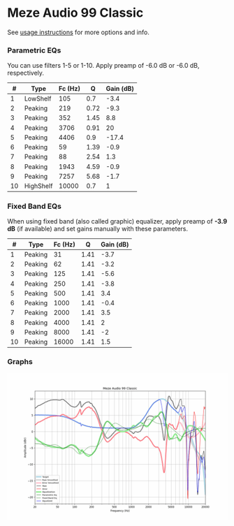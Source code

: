 # Meze Audio 99 Classic
See [usage instructions](https://github.com/jaakkopasanen/AutoEq#usage) for more options and info.

### Parametric EQs
You can use filters 1-5 or 1-10. Apply preamp of -6.0 dB or -6.0 dB, respectively.

|   # | Type      |   Fc (Hz) |    Q |   Gain (dB) |
|-----|-----------|-----------|------|-------------|
|   1 | LowShelf  |       105 | 0.7  |        -3.4 |
|   2 | Peaking   |       219 | 0.72 |        -9.3 |
|   3 | Peaking   |       352 | 1.45 |         8.8 |
|   4 | Peaking   |      3706 | 0.91 |        20   |
|   5 | Peaking   |      4406 | 0.9  |       -17.4 |
|   6 | Peaking   |        59 | 1.39 |        -0.9 |
|   7 | Peaking   |        88 | 2.54 |         1.3 |
|   8 | Peaking   |      1943 | 4.59 |        -0.9 |
|   9 | Peaking   |      7257 | 5.68 |        -1.7 |
|  10 | HighShelf |     10000 | 0.7  |         1   |

### Fixed Band EQs
When using fixed band (also called graphic) equalizer, apply preamp of **-3.9 dB** (if available) and set gains manually with these parameters.

|   # | Type    |   Fc (Hz) |    Q |   Gain (dB) |
|-----|---------|-----------|------|-------------|
|   1 | Peaking |        31 | 1.41 |        -3.7 |
|   2 | Peaking |        62 | 1.41 |        -3.2 |
|   3 | Peaking |       125 | 1.41 |        -5.6 |
|   4 | Peaking |       250 | 1.41 |        -3.8 |
|   5 | Peaking |       500 | 1.41 |         3.4 |
|   6 | Peaking |      1000 | 1.41 |        -0.4 |
|   7 | Peaking |      2000 | 1.41 |         3.5 |
|   8 | Peaking |      4000 | 1.41 |         2   |
|   9 | Peaking |      8000 | 1.41 |        -2   |
|  10 | Peaking |     16000 | 1.41 |         1.5 |

### Graphs
![](./Meze%20Audio%2099%20Classic.png)
